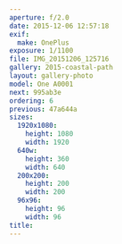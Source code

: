 ```yaml
---
aperture: f/2.0
date: 2015-12-06 12:57:18
exif:
  make: OnePlus
exposure: 1/1100
file: IMG_20151206_125716
gallery: 2015-coastal-path
layout: gallery-photo
model: One A0001
next: 995ab3e
ordering: 6
previous: 47a644a
sizes:
  1920x1080:
    height: 1080
    width: 1920
  640w:
    height: 360
    width: 640
  200x200:
    height: 200
    width: 200
  96x96:
    height: 96
    width: 96
title: 
---
```

